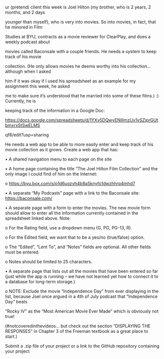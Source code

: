 ur (pretend) client this week is Joel Hilton (my brother, who is 2 years, 2 months, and 2 days

younger than myself), who is very into movies. So into movies, in fact, that he minored in Film

Studies at BYU, contracts as a movie reviewer for ClearPlay, and does a weekly podcast about

movies called Baconsale with a couple friends. He needs a system to keep track of his movie

collection. (He only allows movies he deems worthy into his collection… although when I asked

him if it was okay if I used his spreadsheet as an example for my assignment this week, he asked

me to make sure it’s understood that he married into some of these films.) :) Currently, he is

keeping track of the information in a Google Doc:

https://docs.google.com/spreadsheets/d/1YXv5DQwyENjIlmzUx1ySZjprGUtbmxrxStSwELMS

qf8/edit?usp=sharing

He needs a web app to be able to more easily enter and keep track of his movie collection as it 
grows. Create a web app that has:

• A shared navigation menu to each page on the site

• A home page containing the title “The Joel Hilton Film Collection” and the only image I
could find of him on the Internet:

o https://byu.box.com/s/p1d6uozvh4b8a5knyfo1dwzhhrp4mhd7

• A separate “My Podcasts” page with a link to the Baconsale site: https://baconsale.com/

• A separate page with a form to enter the movies. The new movie form should allow to enter all the 
information currently contained in the spreadsheet linked above. Note:

o For the Rating field, use a dropdown menu (G, PG, PG-13, R).

o For the Edited field, we want that to be a yes/no (true/false) option.

o The “Edited”, “Lent To”, and “Notes” fields are optional. All other fields must be
entered.

o Notes should be limited to 25 characters.

• A separate page that lists out all the movies that have been entered so far (just while the app 
is running – we have not learned yet how to connect it to a database for long-term storage.)

o NOTE: Exclude the movie “Independence Day” from ever displaying in the list,
because Joel once argued in a 4th 
of July podcast that “Independence Day” beats

“Rocky IV” as the “Most American Movie Ever Made” which is obviously not true!

(#notcoveredinthevideos… but check out the section “DISPLAYING THE 
RESPONSES” in Chapter 3 of the Freeman textbook as a great place to start.)

Submit a .zip file of your project or a link to the GitHub repository containing your project

